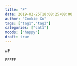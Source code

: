 ```yaml
---
title: "F"
date: 2019-02-25T18:08:25+08:00
author: "Cookie Xu"
tags: ["tag1","tag2"]
categories: ["cat1"]
moods: ["happy"]
draft: true
---
```


#F

```
FFFFF
```